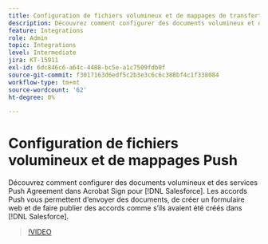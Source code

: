 ```yaml
---
title: Configuration de fichiers volumineux et de mappages de transfert
description: Découvrez comment configurer des documents volumineux et des services d’accord push
feature: Integrations
role: Admin
topic: Integrations
level: Intermediate
jira: KT-15911
exl-id: 6dc846c6-a64c-4488-bc5e-a1c7509fdb0f
source-git-commit: f3017163d6edf5c2b3e3c6c6c388bf4c1f338084
workflow-type: tm+mt
source-wordcount: '62'
ht-degree: 0%

---
```


# Configuration de fichiers volumineux et de mappages Push

Découvrez comment configurer des documents volumineux et des services Push Agreement dans Acrobat Sign pour [!DNL Salesforce]. Les accords Push vous permettent d’envoyer des documents, de créer un formulaire web et de faire publier des accords comme s’ils avaient été créés dans [!DNL Salesforce].

>[!VIDEO](https://video.tv.adobe.com/v/3455779?quality=12&learn=on&hidetitle=true&captions=fre_fr)
